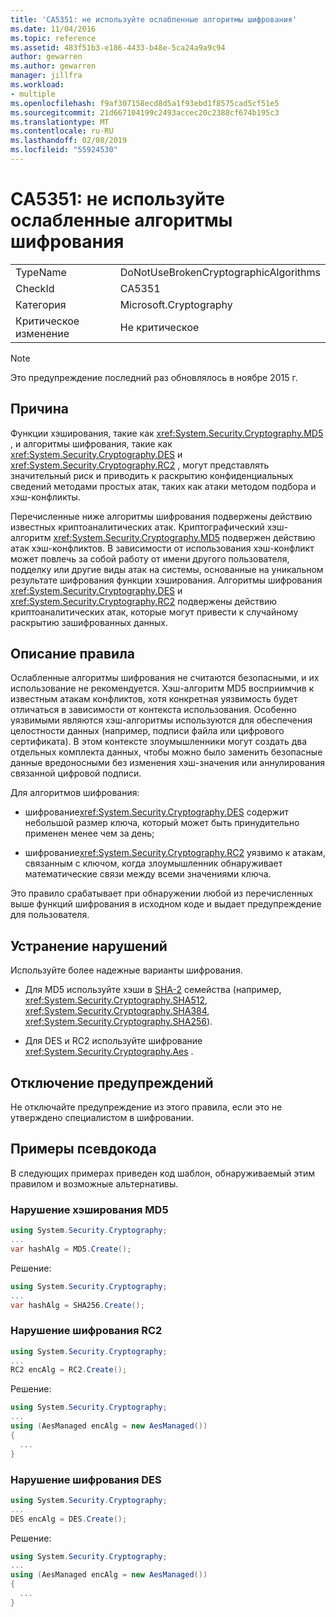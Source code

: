 ```yaml
---
title: 'CA5351: не используйте ослабленные алгоритмы шифрования'
ms.date: 11/04/2016
ms.topic: reference
ms.assetid: 483f51b3-e186-4433-b48e-5ca24a9a9c94
author: gewarren
ms.author: gewarren
manager: jillfra
ms.workload:
- multiple
ms.openlocfilehash: f9af307158ecd8d5a1f93ebd1f8575cad5cf51e5
ms.sourcegitcommit: 21d667104199c2493accec20c2388cf674b195c3
ms.translationtype: MT
ms.contentlocale: ru-RU
ms.lasthandoff: 02/08/2019
ms.locfileid: "55924530"
---
```

# <a name="ca5351-do-not-use-broken-cryptographic-algorithms"></a>CA5351: не используйте ослабленные алгоритмы шифрования

|||
|-|-|
|TypeName|DoNotUseBrokenCryptographicAlgorithms|
|CheckId|CA5351|
|Категория|Microsoft.Cryptography|
|Критическое изменение|Не критическое|

> [!NOTE]
> Это предупреждение последний раз обновлялось в ноябре 2015 г.

## <a name="cause"></a>Причина

Функции хэширования, такие как <xref:System.Security.Cryptography.MD5> , и алгоритмы шифрования, такие как <xref:System.Security.Cryptography.DES> и <xref:System.Security.Cryptography.RC2> , могут представлять значительный риск и приводить к раскрытию конфиденциальных сведений методами простых атак, таких как атаки методом подбора и хэш-конфликты.

Перечисленные ниже алгоритмы шифрования подвержены действию известных криптоаналитических атак. Криптографический хэш-алгоритм <xref:System.Security.Cryptography.MD5> подвержен действию атак хэш-конфликтов.  В зависимости от использования хэш-конфликт может повлечь за собой работу от имени другого пользователя, подделку или другие виды атак на системы, основанные на уникальном результате шифрования функции хэширования. Алгоритмы шифрования <xref:System.Security.Cryptography.DES> и <xref:System.Security.Cryptography.RC2> подвержены действию криптоаналитических атак, которые могут привести к случайному раскрытию зашифрованных данных.

## <a name="rule-description"></a>Описание правила

Ослабленные алгоритмы шифрования не считаются безопасными, и их использование не рекомендуется. Хэш-алгоритм MD5 восприимчив к известным атакам конфликтов, хотя конкретная уязвимость будет отличаться в зависимости от контекста использования.  Особенно уязвимыми являются хэш-алгоритмы используются для обеспечения целостности данных (например, подписи файла или цифрового сертификата).  В этом контексте злоумышленники могут создать два отдельных комплекта данных, чтобы можно было заменить безопасные данные вредоносными без изменения хэш-значения или аннулирования связанной цифровой подписи.

Для алгоритмов шифрования:

- шифрование<xref:System.Security.Cryptography.DES> содержит небольшой размер ключа, который может быть принудительно применен менее чем за день;

- шифрование<xref:System.Security.Cryptography.RC2> уязвимо к атакам, связанным с ключом, когда злоумышленник обнаруживает математические связи между всеми значениями ключа.

Это правило срабатывает при обнаружении любой из перечисленных выше функций шифрования в исходном коде и выдает предупреждение для пользователя.

## <a name="how-to-fix-violations"></a>Устранение нарушений

Используйте более надежные варианты шифрования.

- Для MD5 используйте хэши в [SHA-2](/windows/desktop/SecCrypto/hash-and-signature-algorithms) семейства (например, <xref:System.Security.Cryptography.SHA512>, <xref:System.Security.Cryptography.SHA384>, <xref:System.Security.Cryptography.SHA256>).

- Для DES и RC2 используйте шифрование <xref:System.Security.Cryptography.Aes> .

## <a name="when-to-suppress-warnings"></a>Отключение предупреждений

Не отключайте предупреждение из этого правила, если это не утверждено специалистом в шифровании.

## <a name="pseudo-code-examples"></a>Примеры псевдокода

В следующих примерах приведен код шаблон, обнаруживаемый этим правилом и возможные альтернативы.

### <a name="md5-hashing-violation"></a>Нарушение хэширования MD5

```csharp
using System.Security.Cryptography;
...
var hashAlg = MD5.Create();
```

Решение:

```csharp
using System.Security.Cryptography;
...
var hashAlg = SHA256.Create();
```

### <a name="rc2-encryption-violation"></a>Нарушение шифрования RC2

```csharp
using System.Security.Cryptography;
...
RC2 encAlg = RC2.Create();
```

Решение:

```csharp
using System.Security.Cryptography;
...
using (AesManaged encAlg = new AesManaged())
{
  ...
}
```

### <a name="des-encryption-violation"></a>Нарушение шифрования DES

```csharp
using System.Security.Cryptography;
...
DES encAlg = DES.Create();
```

Решение:

```csharp
using System.Security.Cryptography;
...
using (AesManaged encAlg = new AesManaged())
{
  ...
}
```